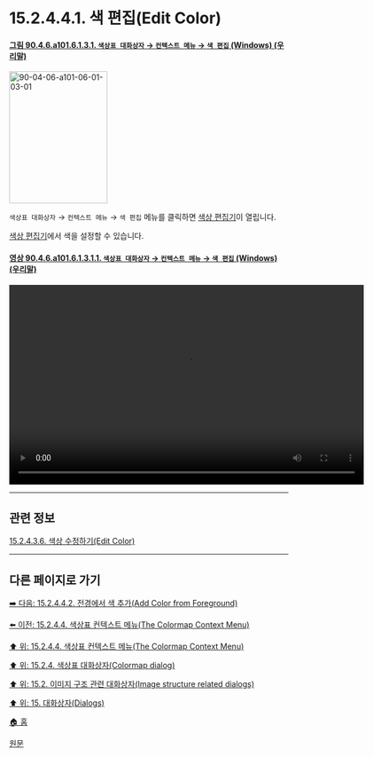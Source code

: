 # 15.2.4.4.1. 색 편집(Edit Color)

<a id="90-04-06-a101-06-01-03-01"></a>

#### [그림 90.4.6.a101.6.1.3.1. `색상표 대화상자` → `컨텍스트 메뉴` → `색 편집` (Windows) (우리말)](./90-04-0006-colormap.md#90-04-06-a101-06-01-03-01)
<img width="177" height="238" alt="90-04-06-a101-06-01-03-01" src="https://github.com/wonder13662/gimp/assets/15767104/7f15274c-910b-4a14-be65-9588dd885747" />

`색상표 대화상자` → `컨텍스트 메뉴` → `색 편집` 메뉴를 클릭하면 [색상 편집기](./19-glossaryx-color_editor.md)이 열립니다.

[색상 편집기](./19-glossaryx-color_editor.md)에서 색을 설정할 수 있습니다.

<a id="90-04-06-a101-06-01-03-01-01"></a>

#### [영상 90.4.6.a101.6.1.3.1.1. `색상표 대화상자` → `컨텍스트 메뉴` → `색 편집` (Windows) (우리말)](./90-04-0006-colormap.md#90-04-06-a101-06-01-03-01-01)
<video controls="controls" width="640" height="360" src="https://github.com/wonder13662/gimp/assets/15767104/4f0f6180-b4c3-4c2f-835e-6564ca7dfb2b"></video>

***

## 관련 정보

[15.2.4.3.6. 색상 수정하기(Edit Color)](./15-02-04-03-06-edit_color.md)

***

## 다른 페이지로 가기

[➡️ 다음: 15.2.4.4.2. 전경에서 색 추가(Add Color from Foreground)](./15-02-04-04-02-add_color_from_fg.md)

[⬅️ 이전: 15.2.4.4. 색상표 컨텍스트 메뉴(The Colormap Context Menu)](./15-02-04-04-00-the_colormap_context_menu.md)

[⬆️ 위: 15.2.4.4. 색상표 컨텍스트 메뉴(The Colormap Context Menu)](./15-02-04-04-00-the_colormap_context_menu.md)

[⬆️ 위: 15.2.4. 색상표 대화상자(Colormap dialog)](./15-02-04-00-colormap-dialog.md)

[⬆️ 위: 15.2. 이미지 구조 관련 대화상자(Image structure related dialogs)](./15-02-00-image-structure-related-dialogs.md)

[⬆️ 위: 15. 대화상자(Dialogs)](./15-00-dialogs.md)

[🏠 홈](./00-home.md)

[원문](https://docs.gimp.org/2.10/ko/gimp-indexed-palette-dialog.html#gimp-indexed-palette-dialog-submenu)